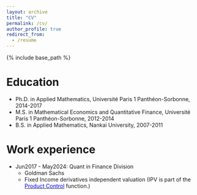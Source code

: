 ```yaml
---
layout: archive
title: "CV"
permalink: /cv/
author_profile: true
redirect_from:
  - /resume
---
```


{% include base_path %}

Education
======
* Ph.D. in Applied Mathematics, Université Paris 1 Panthéon-Sorbonne, 2014-2017
* M.S. in Mathematical Economics and Quantitative Finance, Université Paris 1 Panthéon-Sorbonne, 2012-2014
* B.S. in Applied Mathematics, Nankai University, 2007-2011

Work experience
======
* Jun2017 - May2024: Quant in Finance Division
  * Goldman Sachs
  * Fixed Income derivatives independent valuation (IPV is part of the [<span style="color:blue">Product Control</span>](https://en.wikipedia.org/wiki/Product_control) function.)

  

